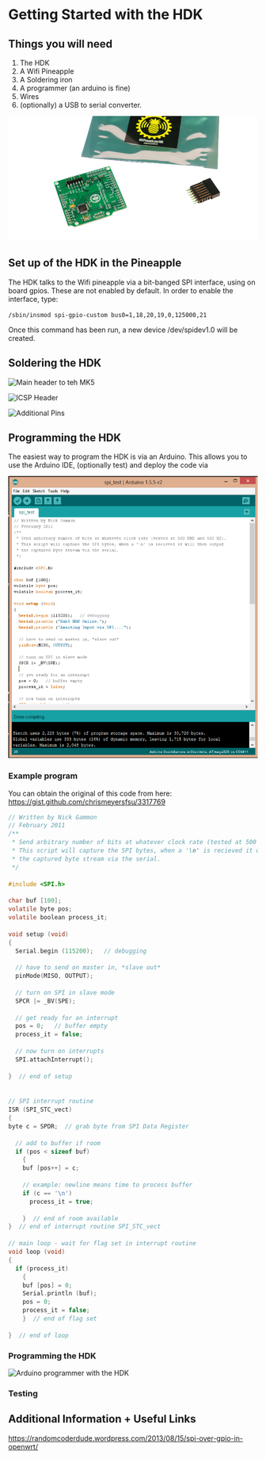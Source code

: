 # Getting Started with the HDK

## Things you will need

1. The HDK
2. A Wifi Pineapple
3. A Soldering iron
4. A programmer (an arduino is fine)
5. Wires
6. (optionally) a USB to serial converter.

![The HDK as it arrives](../imgs/hdk1.png)

## Set up of the HDK in the Pineapple

The HDK talks to the Wifi pineapple via a bit-banged SPI interface, using on board gpios. These are not enabled by default. In order to enable the interface, type:

`/sbin/insmod spi-gpio-custom bus0=1,18,20,19,0,125000,21`

Once this command has been run, a new device /dev/spidev1.0 will be created. 

## Soldering the HDK

![Main header to teh MK5](../imgs/hdk2.png)

![ICSP Header](../imgs/hdk3.png)

![Additional Pins](../imgs/hdk4.png)


## Programming the HDK

The easiest way to program the HDK is via an Arduino. This allows you to use the Arduino IDE, (optionally test) and deploy the code via 

![Arduino Gui](../imgs/hdk5.png)

### Example program 

You can obtain the original of this code from here: https://gist.github.com/chrismeyersfsu/3317769

```C
// Written by Nick Gammon
// February 2011
/**
 * Send arbitrary number of bits at whatever clock rate (tested at 500 KHZ and 500 HZ).
 * This script will capture the SPI bytes, when a '\n' is recieved it will then output
 * the captured byte stream via the serial.
 */

#include <SPI.h>

char buf [100];
volatile byte pos;
volatile boolean process_it;

void setup (void)
{
  Serial.begin (115200);   // debugging

  // have to send on master in, *slave out*
  pinMode(MISO, OUTPUT);
  
  // turn on SPI in slave mode
  SPCR |= _BV(SPE);
  
  // get ready for an interrupt 
  pos = 0;   // buffer empty
  process_it = false;

  // now turn on interrupts
  SPI.attachInterrupt();

}  // end of setup


// SPI interrupt routine
ISR (SPI_STC_vect)
{
byte c = SPDR;  // grab byte from SPI Data Register
  
  // add to buffer if room
  if (pos < sizeof buf)
    {
    buf [pos++] = c;
    
    // example: newline means time to process buffer
    if (c == '\n')
      process_it = true;
      
    }  // end of room available
}  // end of interrupt routine SPI_STC_vect

// main loop - wait for flag set in interrupt routine
void loop (void)
{
  if (process_it)
    {
    buf [pos] = 0;  
    Serial.println (buf);
    pos = 0;
    process_it = false;
    }  // end of flag set
    
}  // end of loop
```

### Programming the HDK

![Arduino programmer with the HDK](../imgs/hdk6.png)

### Testing



## Additional Information + Useful Links

https://randomcoderdude.wordpress.com/2013/08/15/spi-over-gpio-in-openwrt/
